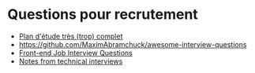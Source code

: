 # Questions pour recrutement

- [Plan d'étude très (trop) complet](https://github.com/jwasham/coding-interview-university)
- <https://github.com/MaximAbramchuck/awesome-interview-questions>
- [Front-end Job Interview Questions](https://github.com/yangshun/front-end-interview-handbook)
- [Notes from technical interviews](https://github.com/vvscode/js--interview-questions)
